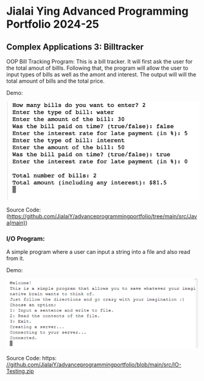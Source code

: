 # Jialai Ying Advanced Programming Portfolio 2024-25
## Complex Applications 3: Billtracker

OOP Bill Tracking Program:
This is a bill tracker. It will first ask the user for the total amout of billls. Following that, the program will allow the user to input types of bills as well as the amont and interest. The output will will the total amount of bills and the total price.

Demo:

![](https://github.com/JialaiY/advanceprogrammingportfolio/blob/main/images/BillTrackerDemo.png?raw=true)

Source Code: (https://github.com/JialaiY/advanceprogrammingportfolio/tree/main/src/Java(main))

### I/O Program:
A simple program where a user can input a string into a file and also read from it.

Demo:

![](https://github.com/JialaiY/advanceprogrammingportfolio/blob/main/images/IO%20Screenshot.png?raw=true)

Source Code: https: [//github.com/JialaiY/advanceprogrammingportfolio/blob/main/src/IO-Testing.zip](https://github.com/JialaiY/advanceprogrammingportfolio/blob/main/src/IO%20Testing/MyProgram.java)
